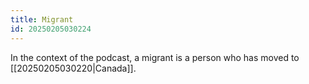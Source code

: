```yaml
---
title: Migrant
id: 20250205030224
---
```

In the context of the podcast, a migrant is a person who has moved to [[20250205030220|Canada]]. 